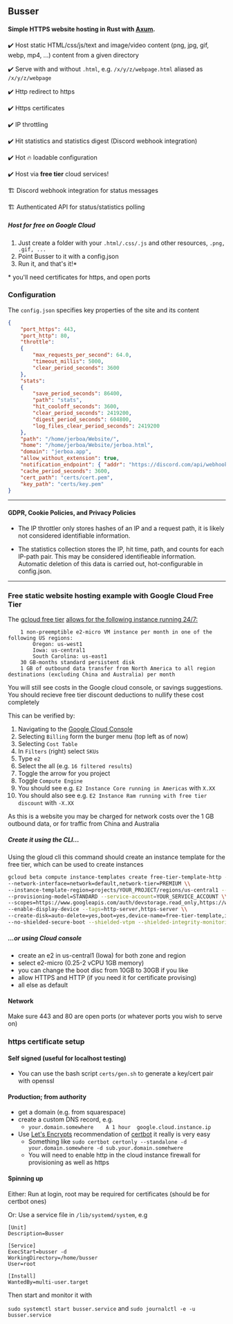 ## Busser

#### Simple HTTPS website hosting in Rust with [Axum](https://github.com/tokio-rs/axum).

✔️ Host static HTML/css/js/text and image/video content (png, jpg, gif, webp, mp4, ...) content from a given directory

✔️ Serve with and without ```.html```, e.g. ```/x/y/z/webpage.html``` aliased as ```/x/y/z/webpage```

✔️ Http redirect to https

✔️ Https certificates

✔️ IP throttling

✔️ Hit statistics and statistics digest (Discord webhook integration)

✔️ Hot :fire: loadable configuration

✔️ Host via **free tier** cloud services!

🏗️ Discord webhook integration for status messages

🏗️ Authenticated API for status/statistics polling

##### Host for free on Google Cloud

1. Just create a folder with your ```.html/.css/.js``` and other resources, ```.png, .gif, ...```
2. Point Busser to it with a config.json
3. Run it, and that's it!*

\* you'll need certificates for https, and open ports

### Configuration

The ```config.json``` specifies key properties of the site and its content

```json
{
    "port_https": 443,
    "port_http": 80, 
    "throttle": 
    {
        "max_requests_per_second": 64.0, 
        "timeout_millis": 5000, 
        "clear_period_seconds": 3600
    },
    "stats": 
    {
        "save_period_seconds": 86400,
        "path": "stats",
        "hit_cooloff_seconds": 3600,
        "clear_period_seconds": 2419200,
        "digest_period_seconds": 604800,
        "log_files_clear_period_seconds": 2419200
    },
    "path": "/home/jerboa/Website/",
    "home": "/home/jerboa/Website/jerboa.html",
    "domain": "jerboa.app",
    "allow_without_extension": true,
    "notification_endpoint": { "addr": "https://discord.com/api/webhooks/xxx/yyy" },
    "cache_period_seconds": 3600,
    "cert_path": "certs/cert.pem",
    "key_path": "certs/key.pem"
}
```
____

#### GDPR, Cookie Policies, and Privacy Policies

- The IP throttler only stores hashes of an IP and a request path, it is likely not considered identifiable information.

- The statistics collection stores the IP, hit time, path, and counts for each IP-path pair. This may be considered identifieable information. Automatic deletion of this data is carried out, hot-configurable in config.json. 
____

### Free static website hosting example with Google Cloud Free Tier

The [gcloud free tier](https://cloud.google.com/free?hl=en) [allows for the following instance running 24/7:](https://cloud.google.com/free/docs/free-cloud-features#compute)

```
    1 non-preemptible e2-micro VM instance per month in one of the following US regions:
        Oregon: us-west1
        Iowa: us-central1
        South Carolina: us-east1
    30 GB-months standard persistent disk
    1 GB of outbound data transfer from North America to all region destinations (excluding China and Australia) per month

```

You will still see costs in the Google cloud console, or savings suggestions. You should recieve free tier discount deductions to nullify these cost completely

This can be verified by:

1. Navigating to the [Google Cloud Console](https://console.cloud.google.com)
2. Selecting ```Billing``` form the burger menu (top left as of now)
3. Selecting ```Cost Table```
4. In ```Filters``` (right) select ```SKUs```
5. Type ```e2```
6. Select the all (e.g. ```16 filtered results```)
7. Toggle the arrow for you project
8. Toggle ```Compute Engine```
9. You should see e.g. ```E2 Instance Core running in Americas``` with ```X.XX```
10. You should also see e.g.  ```E2 Instance Ram running with free tier discount``` with ```-X.XX```

As this is a website you may be charged for network costs over the 1 GB outbound data, or for traffic from China and Australia

##### Create it using the CLI...

Using the gloud cli this command should create an instance template for the free tier, which can be used to create instances

```bash
gcloud beta compute instance-templates create free-tier-template-http --project=YOUR_PROJECT --machine-type=e2-micro \\
--network-interface=network=default,network-tier=PREMIUM \\
--instance-template-region=projects/YOUR_PROJECT/regions/us-central1 --maintenance-policy=MIGRATE \\
--provisioning-model=STANDARD --service-account=YOUR_SERVICE_ACCOUNT \\
--scopes=https://www.googleapis.com/auth/devstorage.read_only,https://www.googleapis.com/auth/logging.write,https://www.googleapis.com/auth/monitoring.write,https://www.googleapis.com/auth/servicecontrol,https://www.googleapis.com/auth/service.management.readonly,https://www.googleapis.com/auth/trace.append \\
--enable-display-device --tags=http-server,https-server \\
--create-disk=auto-delete=yes,boot=yes,device-name=free-tier-template,image=projects/debian-cloud/global/images/debian-11-bullseye-v20220719,mode=rw,size=30,type=pd-standard 
--no-shielded-secure-boot --shielded-vtpm --shielded-integrity-monitoring --reservation-affinity=any
```

##### ...or using Cloud console

- create an e2 in us-central1 (Iowa) for both zone and region
- select e2-micro (0.25-2 vCPU 1GB memory)
- you can change the boot disc from 10GB to 30GB if you like
- allow HTTPS and HTTP (if you need it for certificate provising)
- all else as default

#### Network

Make sure 443 and 80 are open ports (or whatever ports you wish to serve on)

### https certificate setup

#### Self signed (useful for localhost testing)

- You can use the bash script ```certs/gen.sh``` to generate a key/cert pair with openssl

#### Production; from authority

- get a domain (e.g. from squarespace)
- create a custom DNS record, e.g.
    - ```your.domain.somewhere    A	1 hour	google.cloud.instance.ip ```
- Use [Let's Encrypts](https://letsencrypt.org/) recommendation of [certbot](https://certbot.eff.org/) it really is very easy
    - Something like ```sudo certbot certonly --standalone -d your.domain.somewhere -d sub.your.domain.somehwere```
    - You will need to enable http in the cloud instance firewall for provisioning as well as https

#### Spinning up

Either: Run at login, root may be required for certificates (should be for certbot ones)
  
Or: Use a service file in ```/lib/systemd/system```, e.g

```
[Unit]
Description=Busser

[Service]
ExecStart=busser -d
WorkingDirectory=/home/busser
User=root

[Install]
WantedBy=multi-user.target
```

Then start and monitor it with

```sudo systemctl start busser.service``` and ```sudo journalctl -e -u busser.service```
